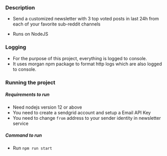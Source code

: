 ### Description

- Send a customized newsletter with 3 top voted posts in last 24h from each of your favorite sub-reddit channels

- Runs on NodeJS

### Logging

- For the purpose of this project, everything is logged to console. 
- It uses morgan npm package to format http logs which are also logged to console.

### Running the project

##### Requirements to run

- Need nodejs version 12 or above
- You need to create a sendgrid account and setup a Email API Key
- You need to change `from` address to your sender identity in newsletter service

##### Command to run

- Run `npm run start`
